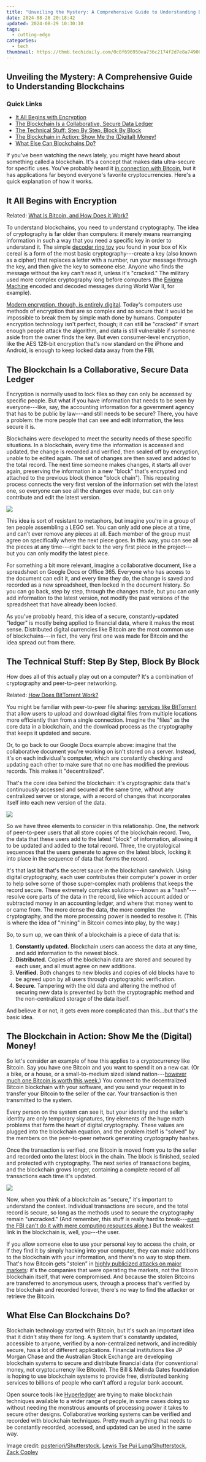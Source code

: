 ```yaml
---
title: "Unveiling the Mystery: A Comprehensive Guide to Understanding Blockchains"
date: 2024-08-26 20:18:42
updated: 2024-08-29 10:30:10
tags:
  - cutting-edge
categories:
  - tech
thumbnail: https://thmb.techidaily.com/0c8f696950ea736c2174f2d7e8a74906124afdbd8faac5e2796b198a9b431fdb.jpg
---
```


## Unveiling the Mystery: A Comprehensive Guide to Understanding Blockchains

### Quick Links

* [It All Begins with Encryption](https://extra-tips.techidaily.com/transform-into-a-hdr-photography-wizard-via-photoshop/)
* [The Blockchain Is a Collaborative, Secure Data Ledger](https://some-techniques.techidaily.com/enhancing-digital-strategies-with-the-power-of-cookiebot-technology/)
* [The Technical Stuff: Step By Step, Block By Block](https://facebook-record-videos.techidaily.com/vimeo-vs-youtube-the-differentiators-analysis-for-2024/)
* [The Blockchain in Action: Show Me the (Digital) Money!](https://www.howtogeek.com/335814/what-is-a-blockchain/#the-blockchain-in-action-show-me-the-digital-money)
* [What Else Can Blockchains Do?](https://vp-tips.techidaily.com/new-2024-approved-elite-gimbal-solutions-youtube-creators-stabilizing-allies/)

 If you've been watching the news lately, you might have heard about something called a blockchain. It's a concept that makes data ultra-secure for specific uses. You've probably heard it [in connection with Bitcoin](https://extra-support.techidaily.com/navigating-through-excellent-hdr-cam-choices-for-2024/), but it has applications far beyond everyone's favorite cryptocurrencies. Here's a quick explanation of how it works.

##  It All Begins with Encryption

Related: [What Is Bitcoin, and How Does it Work?](https://extra-support.techidaily.com/navigating-through-excellent-hdr-cam-choices-for-2024/) 

 To understand blockchains, you need to understand cryptography. The idea of cryptography is far older than computers: it merely means rearranging information in such a way that you need a specific key in order to understand it. The simple [decoder ring toy](https://en.wikipedia.org/wiki/Secret%5Fdecoder%5Fring) you found in your box of Kix cereal is a form of the most basic cryptography---create a key (also known as a cipher) that replaces a letter with a number, run your message through the key, and then give the key to someone else. Anyone who finds the message without the key can't read it, unless it's "cracked." The military used more complex cryptography long before computers (the [Enigma Machine](https://en.wikipedia.org/wiki/Enigma%5Fmachine) encoded and decoded messages during World War II, for example).

[Modern encryption, though, is entirely digital](https://screen-sharing-recording.techidaily.com/updated-in-2024-the-ultimate-guide-to-finding-your-ideal-recorder-macos/). Today's computers use methods of encryption that are so complex and so secure that it would be impossible to break them by simple math done by humans. Computer encryption technology isn't perfect, though; it can still be "cracked" if smart enough people attack the algorithm, and data is still vulnerable if someone aside from the owner finds the key. But even consumer-level encryption, like the AES 128-bit encryption that's now standard on the iPhone and Android, is enough to keep locked data away from the FBI.

##  The Blockchain Is a Collaborative, Secure Data Ledger

 Encryption is normally used to lock files so they can only be accessed by specific people. But what if you have information that needs to be seen by everyone---like, say, the accounting information for a government agency that has to be public by law---and still needs to be secure? There, you have a problem: the more people that can see and edit information, the less secure it is.

 Blockchains were developed to meet the security needs of these specific situations. In a blockchain, every time the information is accessed and updated, the change is recorded and verified, then sealed off by encryption, unable to be edited again. The set of changes are then saved and added to the total record. The next time someone makes changes, it starts all over again, preserving the information in a new "block" that's encrypted and attached to the previous block (hence "block chain"). This repeating process connects the very first version of the information set with the latest one, so everyone can see all the changes ever made, but can only contribute and edit the latest version.

![](https://static1.howtogeekimages.com/wordpress/wp-content/uploads/2017/12/img_5a2f47a3a8652.jpg) 

 This idea is sort of resistant to metaphors, but imagine you're in a group of ten people assembling a LEGO set. You can only add one piece at a time, and can't ever remove any pieces at all. Each member of the group must agree on specifically where the next piece goes. In this way, you can see all the pieces at any time---right back to the very first piece in the project---but you can only modify the latest piece.

 For something a bit more relevant, imagine a collaborative document, like a spreadsheet on Google Docs or Office 365\. Everyone who has access to the document can edit it, and every time they do, the change is saved and recorded as a new spreadsheet, then locked in the document history. So you can go back, step by step, through the changes made, but you can only add information to the latest version, not modify the past versions of the spreadsheet that have already been locked.

 As you've probably heard, this idea of a secure, constantly-updated "ledger" is mostly being applied to financial data, where it makes the most sense. Distributed digital currencies like Bitcoin are the most common use of blockchains---in fact, the very first one was made for Bitcoin and the idea spread out from there.

##  The Technical Stuff: Step By Step, Block By Block

 How does all of this actually play out on a computer? It's a combination of cryptography and peer-to-peer networking.

Related: [How Does BitTorrent Work?](https://win-answers.techidaily.com/overcoming-modern-warfare-pc-fps-drops-and-freezes-with-easy-fixes/) 

 You might be familiar with peer-to-peer file sharing: [services like BitTorrent](https://win-answers.techidaily.com/overcoming-modern-warfare-pc-fps-drops-and-freezes-with-easy-fixes/) that allow users to upload and download digital files from multiple locations more efficiently than from a single connection. Imagine the "files" as the core data in a blockchain, and the download process as the cryptography that keeps it updated and secure.

 Or, to go back to our Google Docs example above: imagine that the collaborative document you're working on isn't stored on a server. Instead, it's on each individual's computer, which are constantly checking and updating each other to make sure that no one has modified the previous records. This makes it "decentralized".

 That's the core idea behind the blockchain: it's cryptographic data that's continuously accessed and secured at the same time, without any centralized server or storage, with a record of changes that incorporates itself into each new version of the data.

![](https://static1.howtogeekimages.com/wordpress/wp-content/uploads/gg/up/xsshot5193a2585aaa7.png.pagespeed.gp+jp+jw+pj+ws+js+rj+rp+rw+ri+cp+md.ic.HdHpxd3X6E.png) 

 So we have three elements to consider in this relationship. One, the network of peer-to-peer users that all store copies of the blockchain record. Two, the data that these users add to the latest "block" of information, allowing it to be updated and added to the total record. Three, the cryptological sequences that the users generate to agree on the latest block, locking it into place in the sequence of data that forms the record.

 It's that last bit that's the secret sauce in the blockchain sandwich. Using digital cryptography, each user contributes their computer's power in order to help solve some of those super-complex math problems that keeps the record secure. These extremely complex solutions---known as a "hash"---resolve core parts of the data in the record, like which account added or subtracted money in an accounting ledger, and where that money went to or came from. The more dense the data, the more complex the cryptography, and the more processing power is needed to resolve it. (This is where the idea of "mining" in Bitcoin comes into play, by the way.)

 So, to sum up, we can think of a blockchain is a piece of data that is:

1. **Constantly updated.** Blockchain users can access the data at any time, and add information to the newest block.
2. **Distributed.** Copies of the blockchain data are stored and secured by each user, and all must agree on new additions.
3. **Verified.** Both changes to new blocks and copies of old blocks have to be agreed upon by all users through cryptographic verification.
4. **Secure**. Tampering with the old data and altering the method of securing new data is prevented by both the cryptographic method and the non-centralized storage of the data itself.

 And believe it or not, it gets even more complicated than this...but that's the basic idea.

##  The Blockchain in Action: Show Me the (Digital) Money!

 So let's consider an example of how this applies to a cryptocurrency like Bitcoin. Say you have one Bitcoin and you want to spend it on a new car. (Or a bike, or a house, or a small-to-medium sized island nation---[however much one Bitcoin is worth this week.](https://tech-revival.techidaily.com/the-hidden-dangers-of-ai-preventing-info-leakage-in-chatbots-through-model-inversion-insights/)) You connect to the decentralized Bitcoin blockchain with your software, and you send your request in to transfer your Bitcoin to the seller of the car. Your transaction is then transmitted to the system.

 Every person on the system can see it, but your identity and the seller's identity are only temporary signatures, tiny elements of the huge math problems that form the heart of digital cryptography. These values are plugged into the blockchain equation, and the problem itself is "solved" by the members on the peer-to-peer network generating cryptography hashes.

 Once the transaction is verified, one Bitcoin is moved from you to the seller and recorded onto the latest block in the chain. The block is finished, sealed and protected with cryptography. The next series of transactions begins, and the blockchain grows longer, containing a complete record of all transactions each time it's updated.

![](https://static1.howtogeekimages.com/wordpress/wp-content/uploads/gg/up/xsshot5193a0d05ad97.png.pagespeed.gp+jp+jw+pj+ws+js+rj+rp+rw+ri+cp+md.ic.NUAzPxJoTL.jpg) 

 Now, when you think of a blockchain as "secure," it's important to understand the context. Individual transactions are secure, and the total record is secure, so long as the methods used to secure the cryptography remain "uncracked." (And remember, this stuff is really hard to break---[even the FBI can't do it with mere computing resources alone](https://www.theverge.com/2017/11/7/16618992/fbi-texas-church-shooting-encryption).) But the weakest link in the blockchain is, well, you---the user.

 If you allow someone else to use your personal key to access the chain, or if they find it by simply hacking into your computer, they can make additions to the blockchain with your information, and there's no way to stop them. That's how Bitcoin gets "stolen" in [highly publicized attacks on major markets](https://www.cnbc.com/2017/12/07/bitcoin-stolen-in-hack-on-nicehash-cryptocurrency-mining-marketplace.html): it's the companies that were operating the markets, not the Bitcoin blockchain itself, that were compromised. And because the stolen Bitcoins are transferred to anonymous users, through a process that's verified by the blockchain and recorded forever, there's no way to find the attacker or retrieve the Bitcoin.

##  What Else Can Blockchains Do?

 Blockchain technology started with Bitcoin, but it's such an important idea that it didn't stay there for long. A system that's constantly updated, accessible to anyone, verified by a non-centralized network, and incredibly secure, has a lot of different applications. Financial institutions like JP Morgan Chase and the Australian Stock Exchange are developing blockchain systems to secure and distribute financial data (for conventional money, not cryptocurrency like Bitcoin). The Bill & Melinda Gates foundation is hoping to use blockchain systems to provide free, distributed banking services to billions of people who can't afford a regular bank account.

 Open source tools like [Hyperledger](https://en.wikipedia.org/wiki/Hyperledger) are trying to make blockchain techniques available to a wider range of people, in some cases doing so without needing the monstrous amounts of processing power it takes to secure other designs. Collaborative working systems can be verified and recorded with blockchain techniques. Pretty much anything that needs to be constantly recorded, accessed, and updated can be used in the same way.

 Image credit: [posteriori/Shutterstock](https://www.shutterstock.com/image-illustration/digital-computer-blockchain-isolated-on-white-464081462?src=6MGfnuroLRRxXvdWAgB7aA-1-64), [Lewis Tse Pui Lung/Shutterstock](https://www.shutterstock.com/image-photo/hong-kong-oct-1-lego-minifigure-732876235?src=omzKpPHHT2xa0tRiok5SLA-1-30), [Zack Copley](http://www.flickr.com/photos/zcopley/8337050500/in/photostream/)

<ins class="adsbygoogle"
     style="display:block"
     data-ad-format="autorelaxed"
     data-ad-client="ca-pub-7571918770474297"
     data-ad-slot="1223367746"></ins>



<ins class="adsbygoogle"
     style="display:block"
     data-ad-client="ca-pub-7571918770474297"
     data-ad-slot="8358498916"
     data-ad-format="auto"
     data-full-width-responsive="true"></ins>
